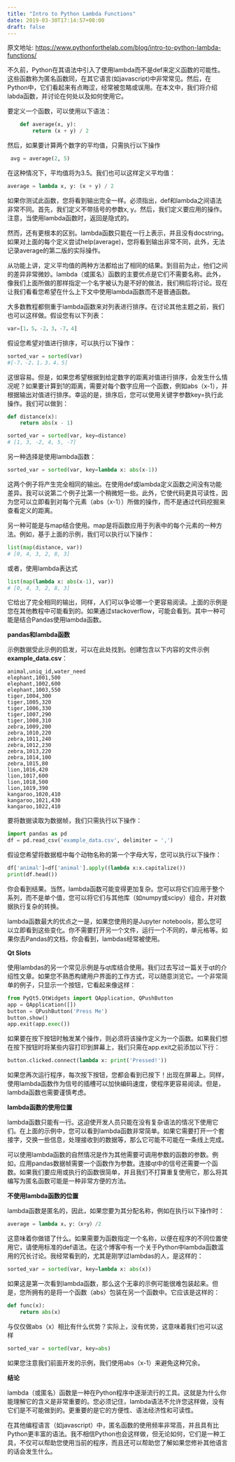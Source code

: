 ```yaml
---
title: "Intro to Python Lambda Functions"
date: 2019-03-30T17:14:57+08:00
draft: false
---
```


原文地址: https://www.pythonforthelab.com/blog/intro-to-python-lambda-functions/


不久前，Python在其语法中引入了使用lambda而不是def来定义函数的可能性。这些函数称为匿名函数同，在其它语言(如javascript)中非常常见。然后，在Python中，它们看起来有点晦涩，经常被忽略或误用。在本文中，我们将介绍labda函数，并讨论在何处以及如何使用它。
    
要定义一个函数，可以使用以下语法：

```python
    def average(x, y):
        return (x + y) / 2
```


然后，如果要计算两个数字的平均值，只需执行以下操作


```python
 avg = average(2, 5)
```

 在这种情况下，平均值将为3.5。我们也可以这样定义平均值：

 ```python
 average = lambda x, y: (x + y) / 2
 ```

如果你测试此函数，您将看到输出完全一样。必须指出，def和lambda之间语法非常不同。首先，我们定义不带括号的参数x, y。然后，我们定义要应用的操作。注意，当使用lambda函数时，返回是隐式的。
    
然而，还有更根本的区别。lambda函数只能在一行上表示，并且没有docstring。如果对上面的每个定义尝试help(average)，您将看到输出非常不同，此外，无法记录average的第二版的实际操作。
    
从功能上讲，定义平均值的两种方法都给出了相同的结果。到目前为止，他们之间的差异非常微妙。lambda（或匿名）函数的主要优点是它们不需要名称。此外，像我们上面所做的那样指定一个名字被认为是不好的做法，我们稍后将讨论。现在让我们看看您希望在什么上下文中使用lambda函数而不是普通函数。

大多数教程都侧重于lambda函数来对列表进行排序。在讨论其他主题之前，我们也可以这样做。假设您有以下列表：

```python
var=[1，5，-2，3，-7，4]
```

假设您希望对值进行排序，可以执行以下操作：

```Python
sorted_var = sorted(var)
#[-7，-2，1，3，4，5]
```


这很容易。但是，如果您希望根据到给定数字的距离对值进行排序，会发生什么情况呢？如果要计算到1的距离，需要对每个数字应用一个函数，例如abs（x-1），并根据输出对值进行排序。幸运的是，排序后，您可以使用关键字参数key=执行此操作。我们可以做到：

```Python
def distance(x):
    return abs(x - 1)

sorted_var = sorted(var, key=distance)
# [1, 3, -2, 4, 5, -7]
```


另一种选择是使用lambda函数：

```Python
sorted_var = sorted(var, key=lambda x: abs(x-1))
```


这两个例子将产生完全相同的输出。在使用def或lambda定义函数之间没有功能差异。我可以说第二个例子比第一个稍微短一些。此外，它使代码更具可读性，因为您可以立即看到对每个元素（abs（x-1））所做的操作，而不是通过代码挖掘来查看定义的距离。



另一种可能是与map结合使用。map是将函数应用于列表中的每个元素的一种方法。例如，基于上面的示例，我们可以执行以下操作：

```Python
list(map(distance, var))
# [0, 4, 3, 2, 8, 3]
```

或者，使用lambda表达式
```Python
list(map(lambda x: abs(x-1), var))
# [0, 4, 3, 2, 8, 3]
```


它给出了完全相同的输出，同样，人们可以争论哪一个更容易阅读。上面的示例是您在其他教程中可能看到的。如果通过stackoverflow，可能会看到。其中一种可能是结合Pandas使用lambda函数。



**pandas和lambda函数**

示例数据受此示例的启发，可以在此处找到。创建包含以下内容的文件示例**example_data.csv**：
```
animal,uniq_id,water_need 
elephant,1001,500 
elephant,1002,600 
elephant,1003,550 
tiger,1004,300 
tiger,1005,320 
tiger,1006,330 
tiger,1007,290 
tiger,1008,310 
zebra,1009,200 
zebra,1010,220 
zebra,1011,240 
zebra,1012,230 
zebra,1013,220 
zebra,1014,100 
zebra,1015,80 
lion,1016,420 
lion,1017,600 
lion,1018,500 
lion,1019,390 
kangaroo,1020,410 
kangaroo,1021,430 
kangaroo,1022,410
```


要将数据读取为数据帧，我们只需执行以下操作：

```Python
import pandas as pd 
df = pd.read_csv('example_data.csv', delimiter = ',') 
```


假设您希望将数据框中每个动物名称的第一个字母大写，您可以执行以下操作：
```Python
df['animal']=df['animal'].apply((lambda x:x.capitalize())
print(df.head())
```
你会看到结果。当然，lambda函数可能变得更加复杂。您可以将它们应用于整个系列，而不是单个值，您可以将它们与其他库（如numpy或scipy）组合，并对数据执行复杂的转换。

lambda函数最大的优点之一是，如果您使用的是Jupyter notebools，那么您可以立即看到这些变化。你不需要打开另一个文件，运行一个不同的，单元格等。如果你去Pandas的文档，你会看到，lambdas经常被使用。



**Qt Slots**

使用lambdas的另一个常见示例是与qt库结合使用。我们过去写过一篇关于qt的介绍性文章。如果您不熟悉构建用户界面的工作方式，可以随意浏览它。一个非常简单的例子，只显示一个按钮，它看起来像这样：

```Python
from PyQt5.QtWidgets import QApplication, QPushButton
app = QApplication([])
button = QPushButton('Press Me')
button.show()
app.exit(app.exec())
```
如果要在按下按钮时触发某个操作，则必须将该操作定义为一个函数。如果我们想在按下按钮时将某些内容打印到屏幕上，我们只需在app.exit之前添加以下行：

```Python
button.clicked.connect(lambda x: print('Pressed!'))
```

如果您再次运行程序，每次按下按钮，您都会看到已按下！出现在屏幕上。同样，使用lambda函数作为信号的插槽可以加快编码速度，使程序更容易阅读。但是，lambda函数也需要谨慎考虑。



**lambda函数的使用位置**

lambda函数只能有一行。这迫使开发人员只能在没有复杂语法的情况下使用它们。在上面的示例中，您可以看到lambda函数非常简单。如果它需要打开一个套接字，交换一些信息，处理接收到的数据等，那么它可能不可能在一条线上完成。



可以使用lambda函数的自然情况是作为其他需要可调用参数的函数的参数。例如，应用pandas数据帧需要一个函数作为参数。连接qt中的信号还需要一个函数。如果我们要应用或执行的函数很简单，并且我们不打算重复使用它，那么将其编写为匿名函数可能是一种非常方便的方法。



**不使用lambda函数的位置**

lambda函数是匿名的，因此，如果您要为其分配名称，例如在执行以下操作时：

```Python
average = lambda x，y:（x+y）/2
```


这意味着你做错了什么。如果需要为函数指定一个名称，以便在程序的不同位置使用它，请使用标准的def语法。在这个博客中有一个关于Python中lambda函数滥用的冗长讨论。我经常看到的，尤其是刚学过lambdas的人，是这样的：

```Python
sorted_var = sorted(var, key=lambda x: abs(x))
```
如果这是第一次看到lambda函数，那么这个无辜的示例可能很难包装起来。但是，您所拥有的是将一个函数（abs）包装在另一个函数中。它应该是这样的：

```Python
def func(x):
    return abs(x)
```

与仅仅做abs（x）相比有什么优势？实际上，没有优势，这意味着我们也可以这样
```Python
sorted_var = sorted(var, key=abs)
```
如果您注意我们前面开发的示例，我们使用abs（x-1）来避免这种冗余。



**结论**

lambda（或匿名）函数是一种在Python程序中逐渐流行的工具。这就是为什么你能理解它的含义是非常重要的。您必须记住，lambda语法不允许您这样做，没有它们是不可能做到的。更重要的是它的方便性、语法经济性和可读性。

在其他编程语言（如javascript）中，匿名函数的使用频率非常高，并且具有比Python更丰富的语法。我不相信Python也会这样做，但无论如何，它们是一种工具，不仅可以帮助您使用当前的程序，而且还可以帮助您了解如果您修补其他语言的话会发生什么。